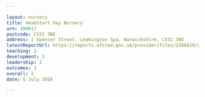 ```yaml
---

layout: nursery
title: Headstart Day Nursery
urn: 200617
postcode: CV31 3NE
address: 1 Spencer Street, Leamington Spa, Warwickshire, CV31 3NE
latestReportUrl: https://reports.ofsted.gov.uk/provider/files/2586629/urn/200617.pdf
teaching: 2
development: 2
leadership: 2
outcomes: 2
overall: 2
date: 5 July 2016

---
```


